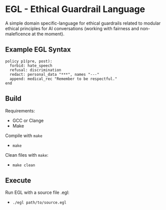 # EGL - Ethical Guardrail Language

A simple domain specific-language for ethical guardrails related to modular ethical principles for AI conversations (working with fairness and non-maleficence at the moment).

## Example EGL Syntax
```egl
policy p1(pre, post):
  forbid: hate_speech
  refusal: discrimination
  redact: personal_data "***", names "---"
  append: medical_rec "Remember to be respectful."
end
```

## Build 
Requirements: 
- GCC or Clange
- Make

Compile with `make`
- `make`

Clean files with `make`:
- `make clean`

## Execute
Run EGL with a source file .egl:
- `./egl path/to/source.egl`

